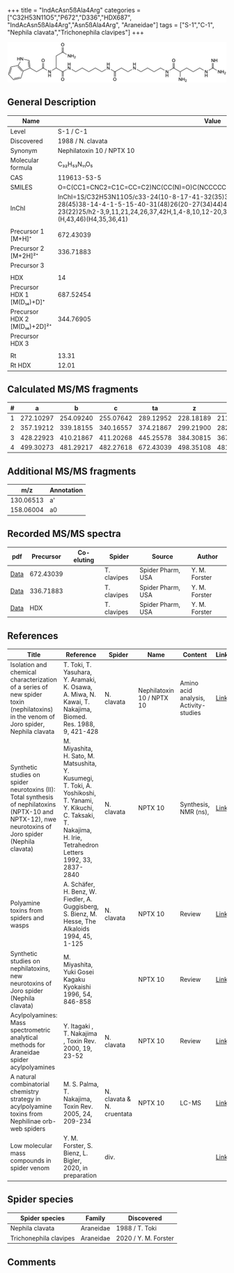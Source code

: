 +++
title = "IndAcAsn5ßAla4Arg"
categories = ["C32H53N11O5","P672","D336","HDX687",
"IndAcAsn5ßAla4Arg","Asn5ßAla4Arg",
"Araneidae"]
tags = ["S-1","C-1",
"Nephila clavata","Trichonephila clavipes"]
+++

![](/img/IndAcAsn5bAla4Arg.png)

## General Description

| Name                         | Value                     |
|------------------------------|---------------------------|
| Level                        | S-1 / C-1                       |
| Discovered                   | 1988 / N. clavata         |
| Synonym                      | Nephilatoxin 10 / NPTX 10 |
| Molecular formula            | C₃₂H₅₃N₁₁O₅               |
| CAS                          | 119613-53-5               |
| SMILES | O=C(CC1=CNC2=C1C=CC=C2)NC(CC(N)=O)C(NCCCCCNC(CCNCCCCNC(C(CCCNC(N)=N)N)=O)=O)=O  |
| InChI  | InChI=1S/C32H53N11O5/c33-24(10-8-17-41-32(35)36)30(47)39-16-7-6-13-37-18-12-28(45)38-14-4-1-5-15-40-31(48)26(20-27(34)44)43-29(46)19-22-21-42-25-11-3-2-9-23(22)25/h2-3,9,11,21,24,26,37,42H,1,4-8,10,12-20,33H2,(H2,34,44)(H,38,45)(H,39,47)(H,40,48)(H,43,46)(H4,35,36,41)  |
|                              |                           |
| Precursor 1 [M+H]⁺           | 672.43039                 |
| Precursor 2 [M+2H]²⁺         | 336.71883                 |
| Precursor 3                  |                           |
|                              |                           |
| HDX                          | 14                        |
| Precursor HDX 1 [M(D₁₄)+D]⁺   | 687.52454                 |
| Precursor HDX 2 [M(D₁₄)+2D]²⁺ | 344.76905                 |
| Precursor HDX 3              |                           |
|                              |                           |
| Rt                           | 13.31                          |
| Rt HDX                       | 12.01                          |

## Calculated MS/MS fragments

| # | a         | b         | c         | ta        | z         | y         | tz        |
|---|-----------|-----------|-----------|-----------|-----------|-----------|-----------|
| 1 | 272.10297 | 254.09240 | 255.07642 | 289.12952 | 228.18189 | 211.15534 | 245.20844 |
| 2 | 357.19212 | 339.18155 | 340.16557 | 374.21867 | 299.21900 | 282.19245 | 316.24555 |
| 3 | 428.22923 | 410.21867 | 411.20268 | 445.25578 | 384.30815 | 367.28160 | 401.33470 |
| 4 | 499.30273 | 481.29217 | 482.27618 | 672.43039 | 498.35108 | 481.32453 | 515.37763 |

## Additional MS/MS fragments

| m/z       | Annotation |
|-----------|------------|
| 130.06513 | a'         |
| 158.06004 | a0         |

## Recorded MS/MS spectra

| pdf | Precursor | Co-eluting | Spider | Source | Author |
|-----|-----------|------------|--------|--------|--------|
| [Data](/pdf/N-clavipes/672_IndAcAsn5bAla4Arg_Nc.pdf) | 672.43039 |           | T. clavipes| Spider Pharm, USA | Y. M. Forster |
| [Data](/pdf/N-clavipes/672_IndAcAsn5bAla4Arg_Nc_2.pdf) | 336.71883 |           | T. clavipes| Spider Pharm, USA | Y. M. Forster |
| [Data](/pdf/N-clavipes/672_IndAcAsn5bAla4Arg_Nc_HDX.pdf) | HDX |           | T. clavipes| Spider Pharm, USA | Y. M. Forster |

## References

| Title                                                                                                                                                  | Reference                                                                                                                                                                   | Spider                    | Name                      | Content                               | Link                                                                                                   |
|--------------------------------------------------------------------------------------------------------------------------------------------------------|-----------------------------------------------------------------------------------------------------------------------------------------------------------------------------|---------------------------|---------------------------|---------------------------------------|--------------------------------------------------------------------------------------------------------|
| Isolation and chemical characterization of a series of new spider toxin (nephilatoxins) in the venom of Joro spider, Nephila clavata                   | T. Toki, T. Yasuhara, Y. Aramaki, K. Osawa, A. Miwa, N. Kawai, T. Nakajima, Biomed. Res. 1988, 9, 421-428                                                                   | N. clavata                | Nephilatoxin 10 / NPTX 10 | Amino acid analysis, Activity-studies | [Link](https://www.jstage.jst.go.jp/article/biomedres/9/6/9_421/_article)                              |
| Synthetic studies on spider neurotoxins (II): Total synthesis of nephilatoxins (NPTX-10 and NPTX-12), nwe neurotoxins of Joro spider (Nephila clavata) | M. Miyashita, H. Sato, M. Matsushita, Y. Kusumegi, T. Toki, A. Yoshikoshi, T. Yanami, Y. Kikuchi, C. Taksaki, T. Nakajima, H. Irie, Tetrahedron Letters 1992, 33, 2837-2840 | N. clavata                | NPTX 10                   | Synthesis, NMR (ns),                  | [Link](https://www.sciencedirect.com/science/article/pii/S0040403900788733)                            |
| Polyamine toxins from spiders and wasps                                                                                                                | A. Schäfer, H. Benz, W. Fiedler, A. Guggisberg, S. Bienz, M. Hesse, The Alkaloids 1994, 45, 1-125                                                                           | N. clavata                | NPTX 10                   | Review                                | [Link](https://www.sciencedirect.com/science/article/pii/S009995980860276X)                            |
| Synthetic studies on nephilatoxins, new neurotoxins of Joro spider (Nephila clavata)                                                                   | M. Miyashita, Yuki Gosei Kagaku Kyokaishi 1996, 54, 846-858                                                                                                                 |                           | NPTX 10                   | Review                                | [Link](https://www.jstage.jst.go.jp/article/yukigoseikyokaishi1943/54/10/54_10_846/_article/-char/ja/) |
| Acylpolyamines: Mass spectrometric analytical methods for Araneidae spider acylpolyamines                                                              | Y. Itagaki , T. Nakajima , Toxin Rev. 2000, 19, 23-52                                                                                                                       | N. clavata                | NPTX 10                   | Review                                | [Link](https://www.tandfonline.com/doi/abs/10.1081/TXR-100100314)                                      |
| A natural combinatorial chemistry strategy in acylpolyamine toxins from Nephilinae orb-web spiders                                                     | M. S. Palma, T. Nakajima, Toxin Rev. 2005, 24, 209-234                                                                                                                      | N. clavata & N. cruentata | NPTX 10                   | LC-MS                                 | [Link](https://www.tandfonline.com/doi/abs/10.1081/TXR-200057857)                                      |
| Low molecular mass compounds in spider venom      | Y. M. Forster, S. Bienz, L. Bigler, 2020, in preparation          | div.       |   |   | [Link](unknown) |

## Spider species

| Spider species  | Family    | Discovered     |
|-----------------|-----------|----------------|
| Nephila clavata | Araneidae | 1988 / T. Toki |
| Trichonephila clavipes | Araneidae | 2020 / Y. M. Forster |

## Comments